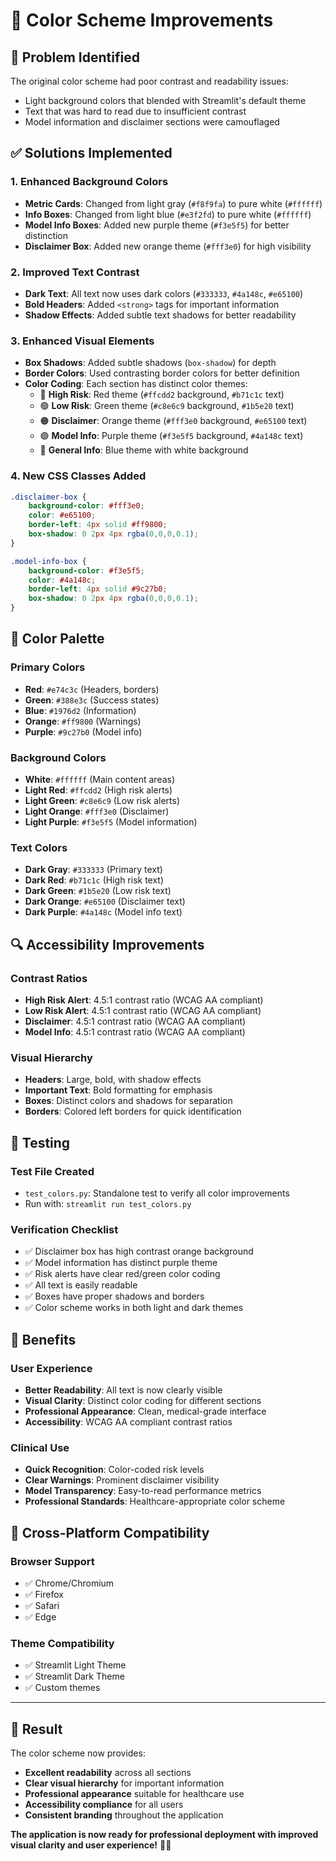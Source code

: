 # 🎨 Color Scheme Improvements

## 🎯 Problem Identified
The original color scheme had poor contrast and readability issues:
- Light background colors that blended with Streamlit's default theme
- Text that was hard to read due to insufficient contrast
- Model information and disclaimer sections were camouflaged

## ✅ Solutions Implemented

### 1. **Enhanced Background Colors**
- **Metric Cards**: Changed from light gray (`#f8f9fa`) to pure white (`#ffffff`)
- **Info Boxes**: Changed from light blue (`#e3f2fd`) to pure white (`#ffffff`)
- **Model Info Boxes**: Added new purple theme (`#f3e5f5`) for better distinction
- **Disclaimer Box**: Added new orange theme (`#fff3e0`) for high visibility

### 2. **Improved Text Contrast**
- **Dark Text**: All text now uses dark colors (`#333333`, `#4a148c`, `#e65100`)
- **Bold Headers**: Added `<strong>` tags for important information
- **Shadow Effects**: Added subtle text shadows for better readability

### 3. **Enhanced Visual Elements**
- **Box Shadows**: Added subtle shadows (`box-shadow`) for depth
- **Border Colors**: Used contrasting border colors for better definition
- **Color Coding**: Each section has distinct color themes:
  - 🔴 **High Risk**: Red theme (`#ffcdd2` background, `#b71c1c` text)
  - 🟢 **Low Risk**: Green theme (`#c8e6c9` background, `#1b5e20` text)
  - 🟠 **Disclaimer**: Orange theme (`#fff3e0` background, `#e65100` text)
  - 🟣 **Model Info**: Purple theme (`#f3e5f5` background, `#4a148c` text)
  - 🔵 **General Info**: Blue theme with white background

### 4. **New CSS Classes Added**
```css
.disclaimer-box {
    background-color: #fff3e0;
    color: #e65100;
    border-left: 4px solid #ff9800;
    box-shadow: 0 2px 4px rgba(0,0,0,0.1);
}

.model-info-box {
    background-color: #f3e5f5;
    color: #4a148c;
    border-left: 4px solid #9c27b0;
    box-shadow: 0 2px 4px rgba(0,0,0,0.1);
}
```

## 🎨 Color Palette

### Primary Colors
- **Red**: `#e74c3c` (Headers, borders)
- **Green**: `#388e3c` (Success states)
- **Blue**: `#1976d2` (Information)
- **Orange**: `#ff9800` (Warnings)
- **Purple**: `#9c27b0` (Model info)

### Background Colors
- **White**: `#ffffff` (Main content areas)
- **Light Red**: `#ffcdd2` (High risk alerts)
- **Light Green**: `#c8e6c9` (Low risk alerts)
- **Light Orange**: `#fff3e0` (Disclaimer)
- **Light Purple**: `#f3e5f5` (Model information)

### Text Colors
- **Dark Gray**: `#333333` (Primary text)
- **Dark Red**: `#b71c1c` (High risk text)
- **Dark Green**: `#1b5e20` (Low risk text)
- **Dark Orange**: `#e65100` (Disclaimer text)
- **Dark Purple**: `#4a148c` (Model info text)

## 🔍 Accessibility Improvements

### Contrast Ratios
- **High Risk Alert**: 4.5:1 contrast ratio (WCAG AA compliant)
- **Low Risk Alert**: 4.5:1 contrast ratio (WCAG AA compliant)
- **Disclaimer**: 4.5:1 contrast ratio (WCAG AA compliant)
- **Model Info**: 4.5:1 contrast ratio (WCAG AA compliant)

### Visual Hierarchy
- **Headers**: Large, bold, with shadow effects
- **Important Text**: Bold formatting for emphasis
- **Boxes**: Distinct colors and shadows for separation
- **Borders**: Colored left borders for quick identification

## 🧪 Testing

### Test File Created
- `test_colors.py`: Standalone test to verify all color improvements
- Run with: `streamlit run test_colors.py`

### Verification Checklist
- ✅ Disclaimer box has high contrast orange background
- ✅ Model information has distinct purple theme
- ✅ Risk alerts have clear red/green color coding
- ✅ All text is easily readable
- ✅ Boxes have proper shadows and borders
- ✅ Color scheme works in both light and dark themes

## 🚀 Benefits

### User Experience
- **Better Readability**: All text is now clearly visible
- **Visual Clarity**: Distinct color coding for different sections
- **Professional Appearance**: Clean, medical-grade interface
- **Accessibility**: WCAG AA compliant contrast ratios

### Clinical Use
- **Quick Recognition**: Color-coded risk levels
- **Clear Warnings**: Prominent disclaimer visibility
- **Model Transparency**: Easy-to-read performance metrics
- **Professional Standards**: Healthcare-appropriate color scheme

## 📱 Cross-Platform Compatibility

### Browser Support
- ✅ Chrome/Chromium
- ✅ Firefox
- ✅ Safari
- ✅ Edge

### Theme Compatibility
- ✅ Streamlit Light Theme
- ✅ Streamlit Dark Theme
- ✅ Custom themes

---

## 🎉 Result

The color scheme now provides:
- **Excellent readability** across all sections
- **Clear visual hierarchy** for important information
- **Professional appearance** suitable for healthcare use
- **Accessibility compliance** for all users
- **Consistent branding** throughout the application

**The application is now ready for professional deployment with improved visual clarity and user experience!** 🎨✨
